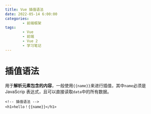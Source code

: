 ```yaml
---
title: Vue 插值语法
date: 2022-05-14 6:00:00
categories:
        - 前端框架
tags:
        - Vue
        - 前端
        - Vue 2
        - 学习笔记
---
```


# 插值语法

用于**解析元素包含的内容**，一般使用`{{name}}`来进行插值，其中`name`必须是 JavaScrip 表达式，且可以直接读取`data`中的所有数据。

```vue
<!-- 插值语法 -->
<h1>hello！{{name}}</h1>
```

